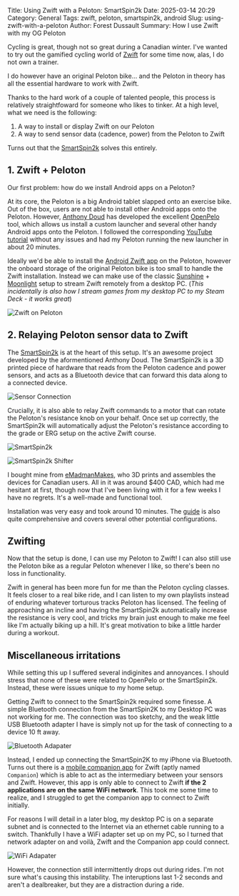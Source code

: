 Title: Using Zwift with a Peloton: SmartSpin2k
Date: 2025-03-14 20:29
Category: General
Tags: zwift, peloton, smartspin2k, android
Slug: using-zwift-with-a-peloton
Author: Forest Dussault
Summary: How I use Zwift with my OG Peloton

Cycling is great, though not so great during a Canadian winter. I've wanted to try out the gamified cycling world of [Zwift](www.zwift.com) for some 
time now, alas, I do not own a trainer. 

I do however have an original Peloton bike... and the Peloton in theory has all the essential hardware to work with Zwift.

Thanks to the hard work of a couple of talented people, this process is relatively straightfoward for someone who 
likes to tinker. At a high level, what we need is the following:

1. A way to install or display Zwift on our Peloton
2. A way to send sensor data (cadence, power) from the Peloton to Zwift

Turns out that the [SmartSpin2k](https://www.smartspin2k.com/) solves this entirely.

## 1. Zwift + Peloton

Our first problem: how do we install Android apps on a Peloton? 

At its core, the Peloton is a big Android 
tablet slapped onto an exercise bike. Out of the box, users are not able to install other Android apps onto the Peloton. 
However, [Anthony Doud](https://github.com/doudar) has 
developed the excellent [OpenPelo](https://github.com/doudar/OpenPelo) tool, 
which allows us install a custom launcher and several other handy Android apps onto the Peloton. 
I followed the corresponding [YouTube tutorial](https://www.youtube.com/watch?v=Q5XIlXqa0Cg) without any issues and had 
my Peloton running the new launcher in about 20 minutes.

Ideally we'd be able to install the [Android Zwift app](https://play.google.com/store/apps/details?id=com.zwift.zwiftgame&hl=en_CA) on the Peloton, 
however the onboard storage of the original Peloton bike is too small to handle the Zwift installation.
Instead we can make use of the classic [Sunshine](https://github.com/LizardByte/Sunshine) + [Moonlight](https://github.com/moonlight-stream) setup to stream Zwift 
remotely from a desktop PC.
(_This incidentally is also how I stream games from my desktop PC to my Steam Deck - it works great_)

![Zwift on Peloton](/images/zwift-with-peloton/it_works.JPEG "Zwift streamed via Moonlight to the Peloton tablet")

## 2. Relaying Peloton sensor data to Zwift

The [SmartSpin2k](https://www.smartspin2k.com/) is at the heart of this setup. It's an awesome project developed 
by the aformentioned Anthony Doud. The SmartSpin2k is a 3D printed piece of hardware that reads from the Peloton cadence 
and power sensors, and acts as a Bluetooth device that can forward this data along to a connected device. 

![Sensor Connection](/images/zwift-with-peloton/sensor_connection.JPEG "Rerouting Peloton sensor data to the SmartSpin2k")

Crucially, it is also able to relay Zwift commands to a motor that can rotate the Peloton's resistance knob on your 
behalf. Once set up correctly, the SmartSpin2k will automatically adjust the Peloton's resistance according to the 
grade or ERG setup on the active Zwift course.

![SmartSpin2k](/images/zwift-with-peloton/smartspin2k.JPEG "SmartSpin2k motorized resistance controller")

![SmartSpin2k Shifter](/images/zwift-with-peloton/shifter.JPEG "SmartSpin2k gear shifter, allows for manual adjustments to resistance")

I bought mine from [eMadmanMakes](https://www.etsy.com/listing/1356903775/smartspin2k-v3-spin-bike-smart-trainer?etsrc=sdt), 
who 3D prints and assembles the devices for Canadian users. All in it was around $400 CAD, which had me hesitant at first, 
though now that I've been living with it for a few weeks I have no regrets. It's a well-made and functional tool.

Installation was very easy and took around 10 minutes. The [guide](https://docs.smartspin2k.com/documentation/configuration.html) is also quite comprehensive and covers several other 
potential configurations.

## Zwifting

Now that the setup is done, I can use my Peloton to Zwift! I can also still use the Peloton bike as a regular 
Peloton whenever I like, so there's been no loss in functionality. 

Zwift in general has been more fun for me than the Peloton cycling classes. It feels closer to a real bike ride, and I 
can listen to my own playlists instead of enduring whatever torturous tracks Peloton has licensed. The feeling of approaching an 
incline and having the SmartSpin2k automatically increase the resistance is very cool, and tricks my brain just enough to make me feel like 
I'm actually biking up a hill. It's great motivation to bike a little harder during a workout. 

## Miscellaneous irritations

While setting this up I suffered several indiginites and annoyances. I should stress that none of these were related to 
OpenPelo or the SmartSpin2k. Instead, these were issues unique to my home setup.  

Getting Zwift to connect to the SmartSpin2k required some finesse. A simple Bluetooth connection from the SmartSpin2K to my Desktop PC 
was not working for me. The connection was too sketchy, and the weak little USB Bluetooth adapter I have is simply not up 
for the task of connecting to a device 10 ft away.

![Bluetooth Adapater](/images/zwift-with-peloton/bluetooth_adapter.JPEG "An inadequate Bluetooth adapter")

Instead, I ended up connecting the SmartSpin2K to my iPhone via Bluetooth. Turns out there is a [mobile companion app](https://apps.apple.com/us/app/zwift-companion/id934083691) 
for Zwift (aptly named `Companion`) which is able to act as the intermediary between your sensors and Zwift. 
However, this app is only able to connect to Zwift 
**if the 2 applications are on the same WiFi network**. This took me some time to realize, and I struggled to get the 
companion app to connect to Zwift initially. 

For reasons I will detail in a later blog, my desktop PC is on a separate subnet and is connected to the Internet via 
an ethernet cable running to a switch. Thankfully I have a WiFi adapter set up on my PC, so I turned that 
network adapter on and voilà, Zwift and the Companion app could connect.

![WiFi Adapater](/images/zwift-with-peloton/wifi_adapter.JPEG "The WiFi adapter that saved the day")

However, the connection still intermittently drops out during rides. I'm not sure what's causing this instability. 
The interuptions last 1-2 seconds and aren't a dealbreaker, but they are a distraction during a ride.